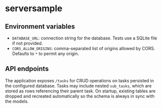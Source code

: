 # serversample

## Environment variables

- `DATABASE_URL`: connection string for the database. Tests use a SQLite file if
  not provided.
- `CORS_ALLOW_ORIGINS`: comma-separated list of origins allowed by CORS.
  Defaults to `*` to permit any origin.

## API endpoints

The application exposes `/tasks` for CRUD operations on tasks persisted in the
configured database. Tasks may include nested `sub_tasks`, which are stored as
rows referencing their parent task. On startup, existing tables are dropped and
recreated automatically so the schema is always in sync with the models.
